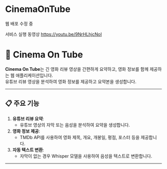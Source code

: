 # CinemaOnTube 
웹 배포 수정 중

서비스 실행 동영상
https://youtu.be/9NrHLhjcNoI
# 🎥 Cinema On Tube

**Cinema On Tube**는 긴 영화 리뷰 영상을 간편하게 요약하고, 영화 정보를 함께 제공하는 웹 애플리케이션입니다.  
유튜브 리뷰 영상을 분석하여 영화 정보를 제공하고 요약본을 생성합니다.

---

## 📋 주요 기능

1. **유튜브 리뷰 요약**:
   - 유튜브 영상의 자막 또는 음성을 분석하여 요약을 생성합니다.
2. **영화 정보 제공**:
   - TMDb API를 사용하여 영화 제목, 개요, 개봉일, 평점, 포스터 등을 제공합니다.
3. **자동 텍스트 변환**:
   - 자막이 없는 경우 Whisper 모델을 사용하여 음성을 텍스트로 변환합니다.

---
